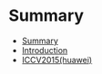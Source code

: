 # Summary

* [Summary](SUMMARY.md)
* [Introduction](readme.md)
* [ICCV2015(huawei)](1_multimodal_huawei.md)


